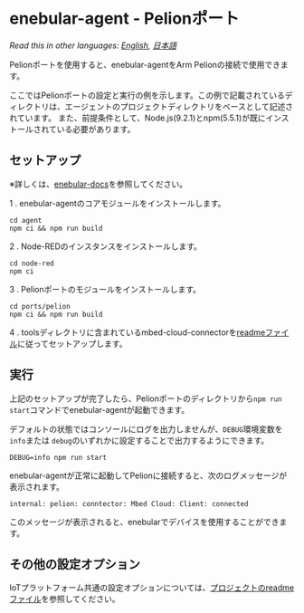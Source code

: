 
# enebular-agent - Pelionポート

*Read this in other languages: [English](README.md), [日本語](README.ja.md)*

Pelionポートを使用すると、enebular-agentをArm Pelionの接続で使用できます。

ここではPelionポートの設定と実行の例を示します。この例で記載されているディレクトリは、エージェントのプロジェクトディレクトリをベースとして記述されています。 また、前提条件として、Node.js(9.2.1)とnpm(5.5.1)が既にインストールされている必要があります。

## セットアップ

※詳しくは、[enebular-docs](https://docs.enebular.com/)を参照してください。

1 . enebular-agentのコアモジュールをインストールします。

```
cd agent
npm ci && npm run build
```

2 . Node-REDのインスタンスをインストールします。

```
cd node-red
npm ci
```

3 . Pelionポートのモジュールをインストールします。

```
cd ports/pelion
npm ci && npm run build
```

4 . toolsディレクトリに含まれているmbed-cloud-connectorを[readmeファイル](../../tools/mbed-cloud-connector/README.ja.md)に従ってセットアップします。

## 実行

上記のセットアップが完了したら、Pelionポートのディレクトリから`npm run start`コマンドでenebular-agentが起動できます。

デフォルトの状態ではコンソールにログを出力しませんが、`DEBUG`環境変数を` info`または `debug`のいずれかに設定することで出力するようにできます。

```
DEBUG=info npm run start
```

enebular-agentが正常に起動してPelionに接続すると、次のログメッセージが表示されます。

```
internal: pelion: conntector: Mbed Cloud: Client: connected
```

このメッセージが表示されると、enebularでデバイスを使用することができます。

## その他の設定オプション

IoTプラットフォーム共通の設定オプションについては、[プロジェクトのreadmeファイル](../../README.ja.md)を参照してください。
